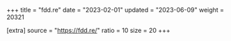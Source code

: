 +++
title = "fdd.re"
date = "2023-02-01"
updated = "2023-06-09"
weight = 20321

[extra]
source = "https://fdd.re/"
ratio = 10
size = 20
+++
